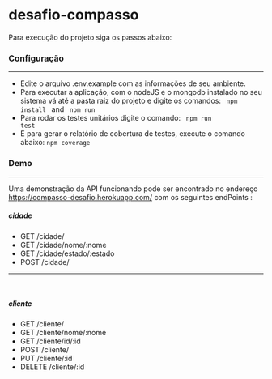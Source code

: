# desafio-compasso
Para execução do projeto siga os passos abaixo:
### Configuração
----
* Edite o arquivo .env.example com as informações de seu ambiente.
* Para executar a aplicação, com o nodeJS e o mongodb instalado no seu sistema vá até a pasta raiz do projeto e digite os comandos:
  <code> npm install </code> and <code> npm run</code>
* Para rodar os testes unitários digite o comando: 
   <code> npm run test</code>
* E para gerar o relatório de cobertura de testes, execute o comando abaixo:
   <code>npm coverage</code>
&nbsp;

### Demo
----
Uma demonstração da API funcionando pode ser encontrado no endereço https://compasso-desafio.herokuapp.com/ com os seguintes endPoints :

##### cidade
* GET /cidade/
* GET /cidade/nome/:nome
* GET /cidade/estado/:estado
* POST /cidade/ 
  
-----
&nbsp;
##### cliente
* GET /cliente/
* GET /cliente/nome/:nome
* GET /cliente/id/:id
* POST /cliente/
* PUT /cliente/:id
* DELETE /cliente/:id

